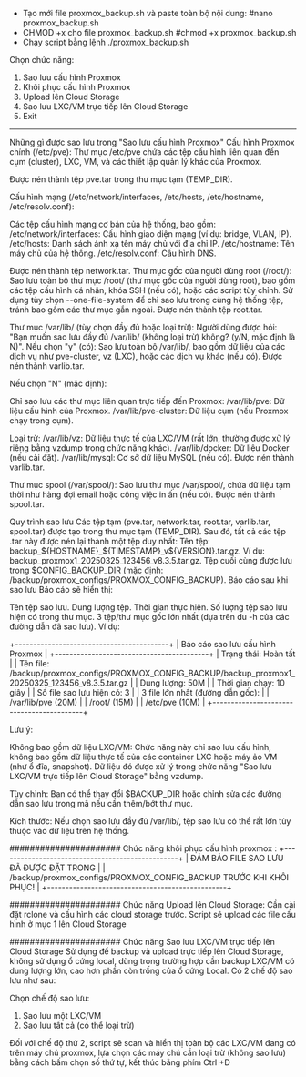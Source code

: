 - Tạo mới file proxmox_backup.sh và paste toàn bộ nội dung:
#nano proxmox_backup.sh
- CHMOD +x cho file proxmox_backup.sh
  #chmod +x proxmox_backup.sh
- Chạy script bằng lệnh ./proxmox_backup.sh

Chọn chức năng:
1) Sao lưu cấu hình Proxmox
2) Khôi phục cấu hình Proxmox
3) Upload lên Cloud Storage
4) Sao lưu LXC/VM trực tiếp lên Cloud Storage
5) Exit

-----------
Những gì được sao lưu trong "Sao lưu cấu hình Proxmox"
Cấu hình Proxmox chính (/etc/pve):
Thư mục /etc/pve chứa các tệp cấu hình liên quan đến cụm (cluster), LXC, VM, và các thiết lập quản lý khác của Proxmox.

Được nén thành tệp pve.tar trong thư mục tạm (TEMP_DIR).

Cấu hình mạng (/etc/network/interfaces, /etc/hosts, /etc/hostname, /etc/resolv.conf):

Các tệp cấu hình mạng cơ bản của hệ thống, bao gồm:
/etc/network/interfaces: Cấu hình giao diện mạng (ví dụ: bridge, VLAN, IP).
/etc/hosts: Danh sách ánh xạ tên máy chủ với địa chỉ IP.
/etc/hostname: Tên máy chủ của hệ thống.
/etc/resolv.conf: Cấu hình DNS.

Được nén thành tệp network.tar.
Thư mục gốc của người dùng root (/root/):
Sao lưu toàn bộ thư mục /root/ (thư mục gốc của người dùng root), bao gồm các tệp cấu hình cá nhân, khóa SSH (nếu có), hoặc các script tùy chỉnh.
Sử dụng tùy chọn --one-file-system để chỉ sao lưu trong cùng hệ thống tệp, tránh bao gồm các thư mục gắn ngoài.
Được nén thành tệp root.tar.

Thư mục /var/lib/ (tùy chọn đầy đủ hoặc loại trừ):
Người dùng được hỏi: "Bạn muốn sao lưu đầy đủ /var/lib/ (không loại trừ) không? (y/N, mặc định là N)".
Nếu chọn "y" (có):
Sao lưu toàn bộ /var/lib/, bao gồm dữ liệu của các dịch vụ như pve-cluster, vz (LXC), hoặc các dịch vụ khác (nếu có).
Được nén thành varlib.tar.

Nếu chọn "N" (mặc định):

Chỉ sao lưu các thư mục liên quan trực tiếp đến Proxmox:
/var/lib/pve: Dữ liệu cấu hình của Proxmox.
/var/lib/pve-cluster: Dữ liệu cụm (nếu Proxmox chạy trong cụm).

Loại trừ:
/var/lib/vz: Dữ liệu thực tế của LXC/VM (rất lớn, thường được xử lý riêng bằng vzdump trong chức năng khác).
/var/lib/docker: Dữ liệu Docker (nếu cài đặt).
/var/lib/mysql: Cơ sở dữ liệu MySQL (nếu có).
Được nén thành varlib.tar.

Thư mục spool (/var/spool/):
Sao lưu thư mục /var/spool/, chứa dữ liệu tạm thời như hàng đợi email hoặc công việc in ấn (nếu có).
Được nén thành spool.tar.

Quy trình sao lưu
Các tệp tạm (pve.tar, network.tar, root.tar, varlib.tar, spool.tar) được tạo trong thư mục tạm (TEMP_DIR).
Sau đó, tất cả các tệp .tar này được nén lại thành một tệp duy nhất:
Tên tệp: backup_${HOSTNAME}_${TIMESTAMP}_v${VERSION}.tar.gz.
Ví dụ: backup_proxmox1_20250325_123456_v8.3.5.tar.gz.
Tệp cuối cùng được lưu trong $CONFIG_BACKUP_DIR (mặc định: /backup/proxmox_configs/PROXMOX_CONFIG_BACKUP).
Báo cáo sau khi sao lưu
Báo cáo sẽ hiển thị:

Tên tệp sao lưu.
Dung lượng tệp.
Thời gian thực hiện.
Số lượng tệp sao lưu hiện có trong thư mục.
3 tệp/thư mục gốc lớn nhất (dựa trên du -h của các đường dẫn đã sao lưu).
Ví dụ:

+------------------------------------------+
| Báo cáo sao lưu cấu hình Proxmox         |
+------------------------------------------+
| Trạng thái: Hoàn tất                     |
| Tên file: /backup/proxmox_configs/PROXMOX_CONFIG_BACKUP/backup_proxmox1_20250325_123456_v8.3.5.tar.gz |
| Dung lượng: 50M                          |
| Thời gian chạy: 10 giây                  |
| Số file sao lưu hiện có: 3               |
| 3 file lớn nhất (đường dẫn gốc):         |
| /var/lib/pve (20M)                       |
| /root/ (15M)                             |
| /etc/pve (10M)                           |
+------------------------------------------+

Lưu ý:

Không bao gồm dữ liệu LXC/VM: Chức năng này chỉ sao lưu cấu hình, không bao gồm dữ liệu thực tế của các container LXC hoặc máy ảo VM (như ổ đĩa, snapshot). Dữ liệu đó được xử lý trong chức năng "Sao lưu LXC/VM trực tiếp lên Cloud Storage" bằng vzdump.

Tùy chỉnh: Bạn có thể thay đổi $BACKUP_DIR hoặc chỉnh sửa các đường dẫn sao lưu trong mã nếu cần thêm/bớt thư mục.

Kích thước: Nếu chọn sao lưu đầy đủ /var/lib/, tệp sao lưu có thể rất lớn tùy thuộc vào dữ liệu trên hệ thống.

######################
Chức năng khôi phục cấu hình proxmox :
+-------------------------------------------------+
| ĐẢM BẢO FILE SAO LƯU ĐÃ ĐƯỢC ĐẶT TRONG         |
| /backup/proxmox_configs/PROXMOX_CONFIG_BACKUP TRƯỚC KHI KHÔI PHỤC!        |
+-------------------------------------------------+

######################
Chức năng Upload lên Cloud Storage:
Cần cài đặt rclone và cấu hình các cloud storage trước.
Script sẽ upload các file cấu hình ở mục 1 lên Cloud Storage

######################
Chức năng Sao lưu LXC/VM trực tiếp lên Cloud Storage
Sử dụng để backup và upload trực tiếp lên Cloud Storage, không sử dụng ổ cứng local, dùng trong trường hợp cần backup LXC/VM có dung lượng lớn, cao hơn phần còn trống của ổ cứng Local.
Có 2 chế độ sao lưu như sau:

Chọn chế độ sao lưu:
1) Sao lưu một LXC/VM
2) Sao lưu tất cả (có thể loại trừ)

Đối với chế độ thứ 2, script sẽ scan và hiển thị toàn bộ các LXC/VM đang có trên máy chủ proxmox, lựa chọn các máy chủ cần loại trừ (không sao lưu) bằng cách bấm chọn số thứ tự, kết thúc bằng phím Ctrl +D
